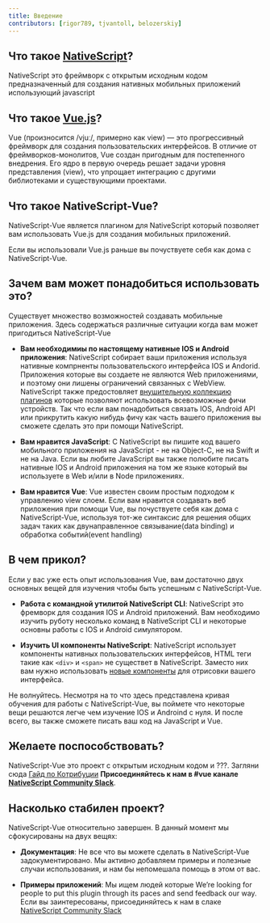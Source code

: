 ```yaml
---
title: Введение
contributors: [rigor789, tjvantoll, belozerskiy]
---
```


## Что такое [NativeScript](https://www.nativescript.org/)?

NativeScript это фреймворк с открытым исходным кодом предназначенный для создания нативных мобильных приложений использующий javascript
<!-- NativeScript is an open source framework for building truly native mobile application using JavaScript.
 -->

## Что такое [Vue.js](https://vuejs.org/)?
Vue (произносится /vjuː/, примерно как view) — это прогрессивный фреймворк для создания пользовательских интерфейсов. В отличие от фреймворков-монолитов, Vue создан пригодным для постепенного внедрения. Его ядро в первую очередь решает задачи уровня представления (view), что упрощает интеграцию с другими библиотеками и существующими проектами.

## Что такое NativeScript-Vue?

NativeScript-Vue является плагином для NativeScript который позволяет вам использовать Vue.js для создания мобильных приложений. 
<!-- NativeScript-Vue is a NativeScript plugin which allows you to use Vue.js to craft your mobile application. -->

Если вы использовали Vue.js раньше вы почуствуете себя как дома с NativeScript-Vue. 
<!-- If you have used Vue.js before you will feel right at home with NativeScript-Vue. -->

## Зачем вам может понадобиться использовать это?

Существует множество возможностей создавать мобильные приложения. Здесь содержаться различные ситуации когда вам может пригодиться NativeScript-Vue 

<!-- There are many options to build mobile apps. Here are some situations where we think NativeScript-Vue is a great fit. -->

<!-- You need a truly native iOS and Android app -->
* **Вам необходимиы по настоящему нативные IOS и Android приложения**: NativeScript собирает ваши приложения используя нативные компрненты пользовательского интерфейса IOS и Andorid. Приложения которые вы создаете не являются Web приложениями, и поэтому они лишены ограничений связанных с WebView. NativeScript также предостовляет [внушительную коллекцию плагинов](http://market.nativescript.org/) которые позволяют использовать всевозможные фичи устройств. Так что если вам понадобиться связать IOS, Android API или прикрутить какую нибудь фичу как часть вашего приложения вы сможете сделать это при помощи NativeScript.  
<!-- builds your apps using native user interface components on iOS and Android. The apps you build are not web based, and therefore are not subject to the limitations inherent in WebView-based application frameworks. NativeScript also provides [an extensive collection of plugins](http://market.nativescript.org/) to tie into native device features. So if you need to tie into an iOS or Android API or feature as part of your app, you can do that with NativeScript. -->
<!-- You like JavaScript -->
* **Вам нравится JavaScript**: С NativeScript вы пишите код вашего мобильного приложения на JavaScript - не на Object-C, не на Swift и не на Java. Если вы любите JavaScript вы также полюбите писать нативные IOS и Android приложения на том же языке который вы используете в Web и/или в Node приложениях.   
<!-- With NativeScript you write your mobile applications in JavaScript — not Objective-C, not Swift, and not Java. If you like JavaScript, you’ll love writing native iOS and Android apps with the same language you use in your Web and/or Node apps. -->
<!-- You like Vue -->
* **Вам нравится Vue**: Vue известен своим простым подходом к управлению view слоем. Если вам нравится создавать веб приложения при помощи Vue, вы почуствуете себя как дома с NativeScript-Vue, используя тот-же синтаксис для решения общих задач таких как двунаправленное связывание(data binding) и обработка событий(event handling)
<!-- Vue is known for its simple approach to the view layer. If you like building web apps with Vue, you’ll be right at home with NativeScript-Vue, as you’ll be using the same syntax for handling common tasks like data binding and event handling. -->

<!-- ## What’s the catch? -->
## В чем прикол?

<!-- If you have existing Vue experience, there are two big things you’ll need to learn to be successful with NativeScript-Vue. -->
Если у вас уже есть опыт использования Vue, вам достаточно двух основных вещей для изучения чтобы быть успешным с NativeScript-Vue.


<!-- * **Working with the NativeScript CLI**: NativeScript is a framework for building iOS and Android apps, not web apps. You’ll need to learn how a few commands in the NativeScript CLI, and some basics of how iOS simulators and Android Virtual Devices work. -->
* **Работа с командной утилитой NativeScript CLI**: NativeScript это фремворк для создания IOS и Android приложений. Вам необходимо изучить руботу несколько команд в NativeScript CLI и некоторые основны работы с IOS и Android симулятором.
<!-- * **Learning the NativeScript UI components**: Because NativeScript uses native user interface components, HTML controls like `<div>` and `<span>` don’t exist in NativeScript. Instead you’ll need to learn a [new set of components](https://docs.nativescript.org/ui/components) you can use to render your interfaces. -->
* **Изучить UI компоненты NativeScript**: NativeScript использует компоненты нативных пользовательских интерфейсов, HTML теги такие как `<div>` и `<span>` не существет в NativeScript. Заместо них вам нужно использовать [новые компоненты](https://docs.nativescript.org/ui/components) для отрисовки вашего интерфейса.

<!-- Don’t worry though. Although there is a learning curve for working with NativeScript-Vue, you should find things much easier than learning iOS or Android from the ground up. After all, you’ll still be writing your source code in JavaScript and Vue. -->
Не волнуйтесь. Несмотря на то что здесь представлена кривая обучения для работы с NativeScript-Vue, вы поймете что некоторые вещи решаются легче чем изучение IOS и Androind  с нуля. И после всего, вы также сможете писать ваш код на JavaScript и Vue.

## Желаете поспособствовать?

NativeScript-Vue это проект с открытым исходным кодом и ???.
Загляни сюда [Гайд по Котрибуции](https://github.com/nativescript-vue/nativescript-vue/blob/master/CONTRIBUTING.md)
**Присоединяйтесь к нам в #vue канале [NativeScript Community Slack](https://developer.telerik.com/wp-login.php?action=slack-invitation)**.

## Насколько стабилен проект?

<!-- NativeScript-Vue is relatively feature complete. At this time we’re focusing on two things: -->
NativeScript-Vue относительно завершен. В данный момент мы сфокусированы на двух вещях:

<!-- * **Documentation**: Not everything you can do in NativeScript-Vue is documented on this site. We’re actively adding samples and use cases to this site, and contributions are welcome. -->
* **Документация**: Не все что вы можете сделать в NativeScript-Vue задокументировано. Мы активно добавляем примеры и полезные случаи использования, и нам бы непомешала помощь в этом от вас.
<!-- * **Sample apps**: We’re looking for people to put this plugin through its paces and send feedback our way. If you’re interested, join the [NativeScript Community Slack](https://developer.telerik.com/wp-login.php?action=slack-invitation) and let us know in the #vue channel. -->
* **Примеры приложений**: Мы ищем людей которые  We’re looking for people to put this plugin through its paces and send feedback our way. Если вы заинтересованы, присоединяйтесь к нам в слаке [NativeScript Community Slack](https://developer.telerik.com/wp-login.php?action=slack-invitation)
